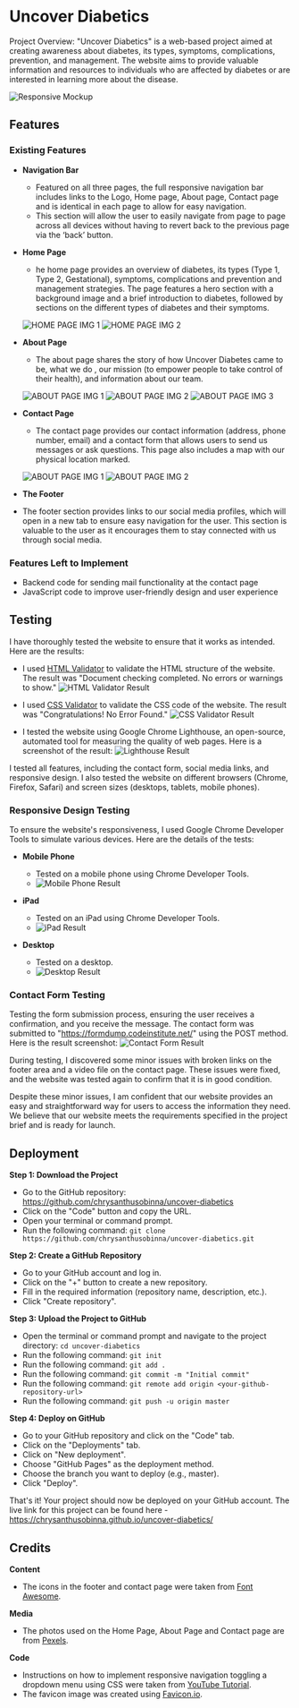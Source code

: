 # Uncover Diabetics

Project Overview:
"Uncover Diabetics" is a web-based project aimed at creating awareness about diabetes, its types, symptoms, complications, prevention, and management. The website aims to provide valuable information and resources to individuals who are affected by diabetes or are interested in learning more about the disease.

![Responsive Mockup](documentation/responsive-img.png)

## Features 

### Existing Features

- __Navigation Bar__

  - Featured on all three pages, the full responsive navigation bar includes links to the Logo, Home page, About page, Contact page and is identical in each page to allow for easy navigation.
  - This section will allow the user to easily navigate from page to page across all devices without having to revert back to the previous page via the ‘back’ button.

- __Home Page__

  - he home page provides an overview of diabetes, its types (Type 1, Type 2, Gestational), symptoms, complications  and prevention and management strategies. The page features a hero section with a background image and a brief introduction to diabetes, followed by sections on the different types of diabetes and their symptoms.

  ![HOME PAGE IMG 1](documentation/homepage1.png)
  ![HOME PAGE IMG 2](documentation/homepage2.png)


- __About Page__

  - The about page shares the story of how Uncover Diabetes came to be, what we do , our mission (to empower people to take control of their health), and information about our team. 

  ![ABOUT PAGE IMG 1](documentation/about-page1.png)
  ![ABOUT PAGE IMG 2](documentation/about-page2.png)
  ![ABOUT PAGE IMG 3](documentation/about-page3.png)


- __Contact Page__

  - The contact page provides our contact information (address, phone number, email) and a contact form that allows users to send us messages or ask questions. This page also includes a map with our physical location marked.

  ![ABOUT PAGE IMG 1](documentation/contact-us1.png)
  ![ABOUT PAGE IMG 2](documentation/contact-us2.png)

- __The Footer__ 

 - The footer section provides links to our social media profiles, which will open in a new tab to ensure easy navigation for the user. This section is valuable to the user as it encourages them to stay connected with us through social media.


### Features Left to Implement

- Backend code for sending mail functionality at the contact page
- JavaScript code to improve user-friendly design and user experience


## Testing 


I have thoroughly tested the website to ensure that it works as intended. Here are the results:

* I used [HTML Validator](https://validator.w3.org/) to validate the HTML structure of the website. The result was "Document checking completed. No errors or warnings to show."
![HTML Validator Result](documentation/html-validator.png)



* I used [CSS Validator](https://jigsaw.w3.org/css-validator/) to validate the CSS code of the website. The result was "Congratulations! No Error Found."
![CSS Validator Result](documentation/validate-css.png)



* I tested the website using Google Chrome Lighthouse, an open-source, automated tool for measuring the quality of web pages. Here is a screenshot of the result:
![Lighthouse Result](documentation/light-house.png)

I tested all features, including the contact form, social media links, and responsive design. I also tested the website on different browsers (Chrome, Firefox, Safari) and screen sizes (desktops, tablets, mobile phones).



### Responsive Design Testing

To ensure the website's responsiveness, I used Google Chrome Developer Tools to simulate various devices. Here are the details of the tests:

- **Mobile Phone**
  - Tested on a mobile phone using Chrome Developer Tools.
  - ![Mobile Phone Result](documentation/mobile-phone.png)

- **iPad**
  - Tested on an iPad using Chrome Developer Tools.
  - ![iPad Result](documentation/ipad.png)

- **Desktop**
  - Tested on a desktop.
  - ![Desktop Result](documentation/desktop.png)

### Contact Form Testing
Testing the form submission process, ensuring the user receives a confirmation, and you receive the message. The contact form was submitted to "https://formdump.codeinstitute.net/" using the POST method. Here is the result screenshot: 
![Contact Form Result](documentation/contact-form-result.png)


During testing, I discovered some minor issues with broken links on the footer area and a video file on the contact page. These issues were fixed, and the website was tested again to confirm that it is in good condition.

Despite these minor issues, I am confident that our website provides an easy and straightforward way for users to access the information they need. We believe that our website meets the requirements specified in the project brief and is ready for launch.
 
 

## Deployment 


**Step 1: Download the Project**

* Go to the GitHub repository: https://github.com/chrysanthusobinna/uncover-diabetics
* Click on the "Code" button and copy the URL.
* Open your terminal or command prompt.
* Run the following command: `git clone https://github.com/chrysanthusobinna/uncover-diabetics.git`

**Step 2: Create a GitHub Repository**

* Go to your GitHub account and log in.
* Click on the "+" button to create a new repository.
* Fill in the required information (repository name, description, etc.).
* Click "Create repository".

**Step 3: Upload the Project to GitHub**

* Open the terminal or command prompt and navigate to the project directory: `cd uncover-diabetics`
* Run the following command: `git init`
* Run the following command: `git add .`
* Run the following command: `git commit -m "Initial commit"`
* Run the following command: `git remote add origin <your-github-repository-url>`
* Run the following command: `git push -u origin master`

**Step 4: Deploy on GitHub**

* Go to your GitHub repository and click on the "Code" tab.
* Click on the "Deployments" tab.
* Click on "New deployment".
* Choose "GitHub Pages" as the deployment method.
* Choose the branch you want to deploy (e.g., master).
* Click "Deploy".


That's it! Your project should now be deployed on your GitHub account.
The live link for this project can be found here - https://chrysanthusobinna.github.io/uncover-diabetics/



## Credits 

**Content**

* The icons in the footer and contact page were taken from [ Font Awesome](https://fontawesome.com/).

**Media**

* The photos used on the Home Page, About Page and Contact page are from [Pexels](https://www.pexels.com/).

**Code**

* Instructions on how to implement responsive navigation toggling a dropdown menu using CSS were taken from [YouTube Tutorial](https://youtu.be/ekC1dVIzEh8).
* The favicon image was created using [Favicon.io](https://favicon.io/).
